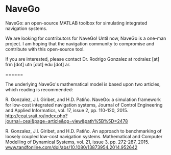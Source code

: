 NaveGo
======

NaveGo: an open-source MATLAB toolbox for simulating integrated navigation systems.

We are looking for contributors for NaveGo! Until now, NaveGo is a one-man project. I am hoping that the navigation community to compromise and contribute with this open-source tool.

If you are interested, please contact Dr. Rodrigo Gonzalez at rodralez [at] frm [dot] utn [dot] edu [dot] ar.

======

The underlying NaveGo's mathematical model is based upon two articles, which reading is recommended: 

R. Gonzalez, J.I. Giribet, and H.D. Patiño. NaveGo: a simulation framework for low-cost integrated navigation systems, Journal of Control Engineering and Applied Informatics, vol. 17, issue 2, pp. 110-120, 2015.
http://ceai.srait.ro/index.php?journal=ceai&page=article&op=view&path%5B%5D=2478

R. Gonzalez, J.I. Giribet, and H.D. Patiño. An approach to benchmarking of loosely coupled low-cost navigation systems. Mathematical and Computer Modelling of Dynamical Systems, vol. 21, issue 3, pp. 272-287, 2015. www.tandfonline.com/doi/abs/10.1080/13873954.2014.952642



